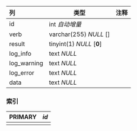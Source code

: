 | 列          | 类型                      | 注释 |
| :---------- | ------------------------- | ---- |
| id          | int *自动增量*            |      |
| verb        | varchar(255) *NULL* []    |      |
| result      | tinyint(1) *NULL* [**0**] |      |
| log_info    | text *NULL*               |      |
| log_warning | text *NULL*               |      |
| log_error   | text *NULL*               |      |
| data        | text *NULL*               |      |

### 索引

| PRIMARY | *id* |
| :------ | ---- |
|         |      |
